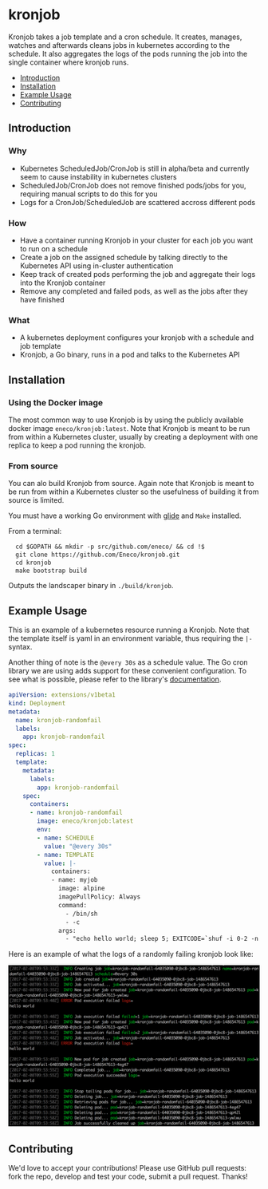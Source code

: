# kronjob

Kronjob takes a job template and a cron schedule. It creates, manages, watches and afterwards cleans
jobs in kubernetes according to the schedule. It also aggregates the logs of the pods running the job
into the single container where kronjob runs.

 - [Introduction](#introduction)
 - [Installation](#installation)
 - [Example Usage](#usage)
 - [Contributing](#contributing)

## Introduction

### Why

 - Kubernetes ScheduledJob/CronJob is still in alpha/beta and currently seem to cause instability in kubernetes clusters
 - ScheduledJob/CronJob does not remove finished pods/jobs for you, requiring manual scripts to do this for you
 - Logs for a CronJob/ScheduledJob are scattered accross different pods

### How

 - Have a container running Kronjob in your cluster for each job you want to run on a schedule
 - Create a job on the assigned schedule by talking directly to the Kubernetes API using in-cluster authentication
 - Keep track of created pods performing the job and aggregate their logs into the Kronjob container
 - Remove any completed and failed pods, as well as the jobs after they have finished

### What

 - A kubernetes deployment configures your kronjob with a schedule and job template
 - Kronjob, a Go binary, runs in a pod and talks to the Kubernetes API

## Installation

### Using the Docker image

The most common way to use Kronjob is by using the publicly available docker image `eneco/kronjob:latest`.
Note that Kronjob is meant to be run from within a Kubernetes cluster, usually by creating a deployment
with one replica to keep a pod running the kronjob.

### From source
You can alo build Kronjob from source. Again note that Kronjob is meant to be run from within a Kubernetes cluster
so the usefulness of building it from source is limited.

You must have a working Go environment with [glide](https://github.com/Masterminds/glide) and `Make` installed.

From a terminal:
```shell
  cd $GOPATH && mkdir -p src/github.com/eneco/ && cd !$
  git clone https://github.com/Eneco/kronjob.git
  cd kronjob
  make bootstrap build
```

Outputs the landscaper binary in `./build/kronjob`.

## Example Usage

This is an example of a kubernetes resource running a Kronjob. Note that the template
itself is yaml in an environment variable, thus requiring the `|-` syntax.

Another thing of note is the `@every 30s` as a schedule value. The Go cron library
we are using adds support for these convenient configuration. To see what is possible,
please refer to the library's [documentation](https://godoc.org/gopkg.in/robfig/cron.v2).

```yaml
apiVersion: extensions/v1beta1
kind: Deployment
metadata:
  name: kronjob-randomfail
  labels:
    app: kronjob-randomfail
spec:
  replicas: 1
  template:
    metadata:
      labels:
        app: kronjob-randomfail
    spec:
      containers:
      - name: kronjob-randomfail
        image: eneco/kronjob:latest
        env:
        - name: SCHEDULE
          value: "@every 30s"
        - name: TEMPLATE
          value: |-
            containers:
            - name: myjob
              image: alpine
              imagePullPolicy: Always
              command:
                - /bin/sh
                - -c
              args:
                - "echo hello world; sleep 5; EXITCODE=`shuf -i 0-2 -n 1` && exit `expr $EXITCODE - 1`"
```

Here is an example of what the logs of a randomly failing kronjob look like:

![Image of kronjob output](https://github.com/Eneco/kronjob/blob/master/example-output.png)

## Contributing

We'd love to accept your contributions! Please use GitHub pull requests: fork the repo, develop and test your code, submit a pull request. Thanks!

